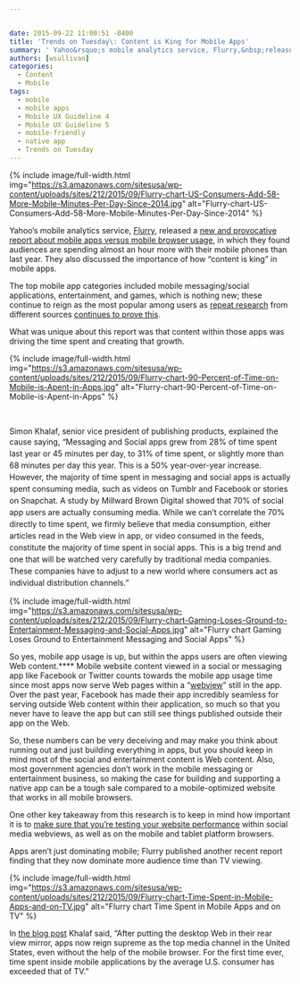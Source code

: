 ```yaml
---


date: 2015-09-22 11:00:51 -0400
title: 'Trends on Tuesday\: Content is King for Mobile Apps'
summary: ' Yahoo&rsquo;s mobile analytics service, Flurry,&nbsp;released a new and provocative report about mobile apps versus&nbsp;mobile browser usage, in which they found audiences are spending almost an hour more with their mobile phones than last year. They&nbsp;also discussed&nbsp;the importance of how &ldquo;content is king&rdquo; in mobile apps. The top mobile app categories included'
authors: [wsullivan]
categories:
  - Content
  - Mobile
tags:
  - mobile
  - mobile apps
  - Mobile UX Guideline 4
  - Mobile UX Guideline 5
  - mobile-friendly
  - native app
  - Trends on Tuesday
---
```



{% include image/full-width.html img="https://s3.amazonaws.com/sitesusa/wp-content/uploads/sites/212/2015/09/Flurry-chart-US-Consumers-Add-58-More-Mobile-Minutes-Per-Day-Since-2014.jpg" alt="Flurry-chart-US-Consumers-Add-58-More-Mobile-Minutes-Per-Day-Since-2014" %}

Yahoo’s mobile analytics service, [Flurry](https://developer.yahoo.com/analytics/), released a [new and provocative report about mobile apps versus mobile browser usage](http://flurrymobile.tumblr.com/post/127638842745/seven-years-into-the-mobile-revolution-content-is), in which they found audiences are spending almost an hour more with their mobile phones than last year. They also discussed the importance of how “content is king” in mobile apps.

The top mobile app categories included mobile messaging/social applications, entertainment, and games, which is nothing new; these continue to reign as the most popular among users as [repeat research](https://www.WHATEVER/2015/09/01/trends-on-tuesday-mobile-messaging-and-social-app-research-released/) from different sources [continues to prove this](https://www.WHATEVER/2015/08/18/trends-on-tuesday-the-rise-in-mobile-addicts/).

What was unique about this report was that content within those apps was driving the time spent and creating that growth.


{% include image/full-width.html img="https://s3.amazonaws.com/sitesusa/wp-content/uploads/sites/212/2015/09/Flurry-chart-90-Percent-of-Time-on-Mobile-is-Apent-in-Apps.jpg" alt="Flurry-chart-90-Percent-of-Time-on-Mobile-is-Apent-in-Apps" %}

&nbsp;

Simon Khalaf, senior vice president of publishing products, explained the cause saying, <span style="line-height: 1.5">“Messaging and Social apps grew from 28% of time spent last year or 45 minutes per day, to 31% of time spent, or slightly more than 68 minutes per day this year. This is a 50% year-over-year increase. However, the majority of time spent in messaging and social apps is actually spent consuming media, such as videos on Tumblr and Facebook or stories on Snapchat. A study by Millward Brown Digital showed that 70% of social app users are actually consuming media. While we can’t correlate the 70% directly to time spent, we firmly believe that media consumption, either articles read in the Web view in app, or video consumed in the feeds, constitute the majority of time spent in social apps. This is a big trend and one that will be watched very carefully by traditional media companies. These companies have to adjust to a new world where consumers act as individual distribution channels.”</span>


{% include image/full-width.html img="https://s3.amazonaws.com/sitesusa/wp-content/uploads/sites/212/2015/09/Flurry-chart-Gaming-Loses-Ground-to-Entertainment-Messaging-and-Social-Apps.jpg" alt="Flurry chart Gaming Loses Ground to Entertainment Messaging and Social Apps" %}

So yes, mobile app usage is up, but within the apps users are often viewing Web content.**** Mobile website content viewed in a social or messaging app like Facebook or Twitter counts towards the mobile app usage time since most apps now serve Web pages within a “[webview](http://wiki.awesomium.com/general-use/introduction-to-web-views.html)” still in the app. Over the past year, Facebook has made their app incredibly seamless for serving outside Web content within their application, so much so that you never have to leave the app but can still see things published outside their app on the Web.

So, these numbers can be very deceiving and may make you think about running out and just building everything in apps, but you should keep in mind most of the social and entertainment content is Web content. Also, most government agencies don’t work in the mobile messaging or entertainment business, so making the case for building and supporting a native app can be a tough sale compared to a mobile-optimized website that works in all mobile browsers.

One other key takeaway from this research is to keep in mind how important it is to [make sure that you’re testing your website performance](https://www.WHATEVER/2015/09/16/speed-matters-optimizing-your-website-for-maximum-performance/) within social media webviews, as well as on the mobile and tablet platform browsers.

Apps aren’t just dominating mobile; Flurry published another recent report finding that they now dominate more audience time than TV viewing.


{% include image/full-width.html img="https://s3.amazonaws.com/sitesusa/wp-content/uploads/sites/212/2015/09/Flurry-chart-Time-Spent-in-Mobile-Apps-and-on-TV.jpg" alt="Flurry chart Time Spent in Mobile Apps and on TV" %}

In [the blog post](http://flurrymobile.tumblr.com/post/128773968605/the-cable-industry-faces-the-perfect-storm-apps) Khalaf said, “After putting the desktop Web in their rear view mirror, apps now reign supreme as the top media channel in the United States, even without the help of the mobile browser. For the first time ever, time spent inside mobile applications by the average U.S. consumer has exceeded that of TV.”